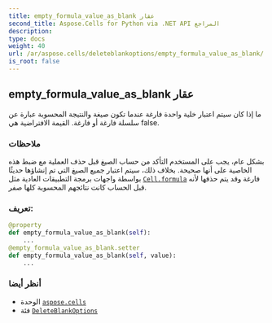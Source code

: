 ```yaml
---
title: empty_formula_value_as_blank عقار
second_title: Aspose.Cells for Python via .NET API المراجع
description:
type: docs
weight: 40
url: /ar/aspose.cells/deleteblankoptions/empty_formula_value_as_blank/
is_root: false
---
```

##  empty_formula_value_as_blank عقار

ما إذا كان سيتم اعتبار خلية واحدة فارغة عندما تكون صيغة والنتيجة المحسوبة عبارة عن سلسلة فارغة أو فارغة.
القيمة الافتراضية هي false.

###  ملاحظات

بشكل عام، يجب على المستخدم التأكد من حساب الصيغ قبل حذف العملية مع ضبط هذه الخاصية على أنها صحيحة.
بخلاف ذلك، سيتم اعتبار جميع الصيغ التي تم إنشاؤها حديثًا بواسطة واجهات برمجة التطبيقات العادية مثل [`Cell.formula`](/cells/python-net/ar/aspose.cells/cell#formula) فارغة وقد يتم حذفها
لأنه قبل الحساب كانت نتائجهم المحسوبة كلها صفر.
###  تعريف:
```python
@property
def empty_formula_value_as_blank(self):
    ...
@empty_formula_value_as_blank.setter
def empty_formula_value_as_blank(self, value):
    ...
```

###  أنظر أيضا
* الوحدة [`aspose.cells`](../../)
* فئة [`DeleteBlankOptions`](/cells/python-net/ar/aspose.cells/deleteblankoptions)
